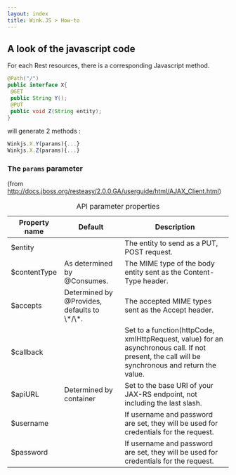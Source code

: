 ```yaml
---
layout: index
title: Wink.JS > How-to
---
```


## A look of the javascript code

For each Rest resources, there is a corresponding Javascript method.

```java
@Path("/")
public interface X{
 @GET
 public String Y();
 @PUT
 public void Z(String entity);
}
```

will generate 2 methods :

```js
Winkjs.X.Y(params){...}
Winkjs.X.Z(params){...}
```


### The `params` parameter

(from <http://docs.jboss.org/resteasy/2.0.0.GA/userguide/html/AJAX_Client.html>)
<table><caption>API parameter properties</caption><thead><tr>
						<th>Property name</th>
						<th>Default</th>
						<th>Description</th>
					</tr></thead><tbody><tr>
						<td>$entity</td>
						<td>
						</td><td>The entity to send as a PUT, POST request.</td>
					</tr><tr>
						<td>$contentType</td>
						<td>As determined by @Consumes.</td>
						<td>The MIME type of the body entity sent as the Content-Type header.</td>
					</tr><tr>
						<td>$accepts</td>
						<td>Determined by @Provides, defaults to \*/\*.</td>
						<td>The accepted MIME types sent as the Accept header.</td>
					</tr><tr>
						<td>$callback</td>
						<td>
						</td><td>
							Set to a function(httpCode, xmlHttpRequest, value) for an asynchronous call. If 
							not present, the call will be synchronous and return the value.
						</td>
					</tr><tr>
						<td>$apiURL</td>
						<td>Determined by container</td>
						<td>Set to the base URI of your JAX-RS endpoint, not including the last slash.</td>
					</tr><tr>
						<td>$username</td>
						<td>
						</td><td>If username and password are set, they will be used for credentials for the request.</td>
					</tr><tr>
						<td>$password</td>
						<td>
						</td><td>If username and password are set, they will be used for credentials for the request.</td>
					</tr></tbody></table>
